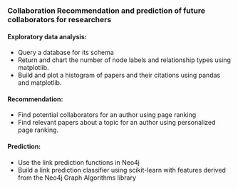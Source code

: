 ### Collaboration Recommendation and prediction of future collaborators for researchers

#### Exploratory data analysis: 
*	Query a database for its schema
*	Return and chart the number of node labels and relationship types using matplotlib.
*	Build and plot a histogram of papers and their citations using pandas and matplotlib.
#### Recommendation:
*	Find potential collaborators for an author using page ranking
*	Find relevant papers about a topic for an author using personalized page ranking.

#### Prediction:
*	Use the link prediction functions in Neo4j
*	Build a link prediction classifier using scikit-learn with features derived from the Neo4j Graph Algorithms library
